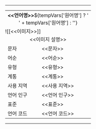 <table style="width:300px;border:2px solid <<배경색>>"><tr><td style="padding:0;">
<table>
    <colgroup>
        <col style="background-color:<<배경색>>;color:<<글자색>>;font-weight:bold;">
        <col>
    </colgroup>
    <tr style="background-color:<<배경색>>;color:<<글자색>>;text-align:center;">
        <td colspan="2"><b><<언어명>></b>${tempVars['원어명'] ? '<br>' + tempVars['원어명'] : ''}</td>
    </tr>
    <tr style="display:${tempVars['이미지'] ? 'table-row' : 'none'};">
        <td colspan="2" style="padding:0;">![[<<이미지>>]]</td>
    </tr>
    <tr style="display:${tempVars['이미지 설명'] ? 'table-row' : 'none'};text-align:center;">
        <td colspan="2"><<이미지 설명>></td>
    </tr>
    <tr style="display:${tempVars['문자'] ? 'table-row' : 'none'};">
        <td>문자</td>
        <td><<문자>></td>
    </tr>
    <tr style="display:${tempVars['어순'] ? 'table-row' : 'none'};">
        <td>어순</td>
        <td><<어순>></td>
    </tr>
    <tr style="display:${tempVars['유형'] ? 'table-row' : 'none'};">
        <td>유형</td>
        <td><<유형>></td>
    </tr>
    <tr style="display:${tempVars['계통'] ? 'table-row' : 'none'};">
        <td>계통</td>
        <td><<계통>></td>
    </tr>
    <tr style="display:${tempVars['사용 지역'] ? 'table-row' : 'none'};">
        <td>사용 지역</td>
        <td><<사용 지역>></td>
    </tr>
    <tr style="display:${tempVars['언어 인구'] ? 'table-row' : 'none'};">
        <td>언어 인구</td>
        <td><<언어 인구>></td>
    </tr>
    <tr style="display:${tempVars['표준'] ? 'table-row' : 'none'};">
        <td>표준</td>
        <td><<표준>></td>
    </tr>
    <tr style="display:${tempVars['언어 코드'] ? 'table-row' : 'none'};">
        <td>언어 코드</td>
        <td><<언어 코드>></td>
    </tr>
</table>
</td></tr></table>
